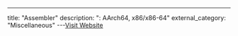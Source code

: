 ---
title: "Assembler"
description: ": AArch64, x86/x86-64"
external_category: "Miscellaneous"
---[Visit Website](https://lief.re/doc/latest/extended/assembler/index.html)

